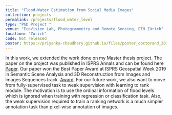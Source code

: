 ```yaml
---
title: "Flood-Water Estimation from Social Media Images"
collection: projects
permalink: /projects/flood_water_level
type: "PhD Project "
venue: "EcoVision Lab, Photogrammetry and Remote Sensing, ETH Zürich"
location: "Zurich"
code: Not released 
poster: https://priyanka-chaudhary.github.io/files/poster_doctorand_2019.pdf
---
```


In this work, we extended the work done on my Master thesis project. The paper on the project was published in ISPRS Annals and can be found here [Paper](https://www.isprs-ann-photogramm-remote-sens-spatial-inf-sci.net/IV-2-W5/5/2019/). Our paper won the Best Paper Award at ISPRS Geospatial Week 2019 in Semantic Scene Analysis and 3D Reconstruction from Images and Images Sequences track. [Award](https://priyanka-chaudhary.github.io/files/ISPRS_GSW_Jun_2019_award.pdf). For our future work, we also want to move from fully-supervised task to weak supervision with learning to rank module. The motivation is to use the ordinal information of flood levels which is ignored when training with regression or classification task. Also, the weak supervision required to train a ranking network is a much simpler annotation task than pixel-wise annotation of images.
